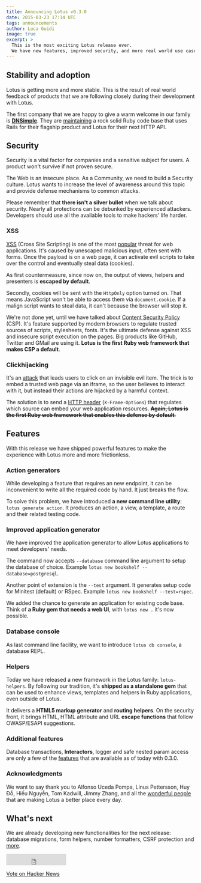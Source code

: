 ```yaml
---
title: Announcing Lotus v0.3.0
date: 2015-03-23 17:14 UTC
tags: announcements
author: Luca Guidi
image: true
excerpt: >
  This is the most exciting Lotus release ever.
  We have new features, improved security, and more real world use cases.
---
```


## Stability and adoption

Lotus is getting more and more stable. This is the result of real world feedback of products that we are following closely during their development with Lotus.

The first company that we are happy to give a warm welcome in our family is **[DNSimple](https://dnsimple.com)**.
They are [maintaining](https://speakerdeck.com/weppos/maintaining-a-5yo-ruby-project-shark-edition) a rock solid Ruby code base that uses Rails for their flagship product and Lotus for their next HTTP API.

## Security

Security is a vital factor for companies and a sensitive subject for users. A product won't survive if not proven secure.

The Web is an insecure place. As a Community, we need to build a Security culture.
Lotus wants to increase the level of awareness around this topic and provide defense mechanisms to common attacks.

Please remember that **there isn't a silver bullet** when we talk about security. Nearly all protections can be debunked by experienced attackers. Developers should use all the available tools to make hackers' life harder.

### XSS

[XSS](https://www.owasp.org/index.php/Cross-site_Scripting_%28XSS%29) (Cross Site Scripting) is one of the most [popular](https://www.owasp.org/index.php/Top10#OWASP_Top_10_for_2013) threat for web applications. It's caused by unescaped malicious input, often sent with forms. Once the payload is on a web page, it can activate evil scripts to take over the control and eventually steal data (cookies).

As first countermeasure, since now on, the output of views, helpers and presenters is **escaped by default**.

Secondly, cookies will be sent with the `HttpOnly` option turned on. That means JavaScript won't be able to access them via `document.cookie`. If a malign script wants to steal data, it can't because the browser will stop it.

We're not done yet, until we have talked about [Content Security Policy](http://www.html5rocks.com/en/tutorials/security/content-security-policy/) (CSP). It's feature supported by modern browsers to regulate trusted sources of scripts, stylesheets, fonts. It's the ultimate defense against XSS and insecure script execution on the pages. Big products like GitHub, Twitter and GMail are using it. **Lotus is the first Ruby web framework that makes CSP a default**.

### Clickhijacking

It's an [attack](http://en.wikipedia.org/wiki/Clickjacking) that leads users to click on an invisible evil item. The trick is to embed a trusted web page via an iframe, so the user believes to interact with it, but instead their actions are hijacked by a harmful context.

The solution is to send a [HTTP header](https://www.owasp.org/index.php/Clickjacking_Defense_Cheat_Sheet#X-Frame-Options_Header_Types) (`X-Frame-Options`) that regulates which source can embed your web application resources. <del>**Again, Lotus is the first Ruby web framework that enables this defense by default**.</del>

## Features

With this release we have shipped powerful features to make the experience with Lotus more and more frictionless.

### Action generators

While developing a feature that requires an new endpoint, it can be inconvenient to write all the required code by hand. It just breaks the flow.

To solve this problem, we have introduced **a new command line utility**: `lotus generate action`. It produces an action, a view, a template, a route and their related testing code.

### Improved application generator

We have improved the application generator to allow Lotus applications to meet developers' needs.

The command now accepts `--database` command line argument to setup the database of choice. Example `lotus new bookshelf --database=postgresql`.

Another point of extension is the `--test` argument. It generates setup code for Minitest (default) or RSpec. Example `lotus new bookshelf --test=rspec`.

We added the chance to generate an application for existing code base. Think of **a Ruby gem that needs a web UI**, with `lotus new .` it's now possible.

### Database console

As last command line facility, we want to introduce `lotus db console`, a database REPL.

### Helpers

Today we have released a new framework in the Lotus family: `lotus-helpers`. By following our tradition, it's **shipped as a standalone gem** that can be used to enhance views, templates and helpers in Ruby applications, even outside of Lotus.

It delivers a **HTML5 markup generator** and **routing helpers**. On the security front, it brings HTML, HTML attribute and URL **escape functions** that follow OWASP/ESAPI suggestions.

### Additional features

Database transactions, **Interactors**, logger and safe nested param access are only a few of the [features](https://github.com/lotus/lotus/blob/master/FEATURES.md) that are available as of today with 0.3.0.

### Acknowledgments

We want to say thank you to Alfonso Uceda Pompa, Linus Pettersson, Huy Đỗ, Hiếu Nguyễn, Tom Kadwill, Jimmy Zhang, and all the [wonderful people](/community) that are making Lotus a better place every day.

## What's next

We are already developing new functionalities for the next release: database migrations, form helpers, number formatters, CSRF protection and [more](http://bit.ly/lotusrb-roadmap).

<div style="display: inline">
  <iframe src="https://ghbtns.com/github-btn.html?user=lotus&repo=lotus&type=star&count=true&size=large" frameborder="0" scrolling="0" width="160px" height="30px"></iframe>

  <a href="https://news.ycombinator.com/submit" class="hn-button" data-title="Announcing Lotus v0.3.0" data-url="http://lotusrb.org/blog/2015/03/23/announcing-lotus-030.html" data-count="horizontal" data-style="facebook">Vote on Hacker News</a>
  <script type="text/javascript">var HN=[];HN.factory=function(e){return function(){HN.push([e].concat(Array.prototype.slice.call(arguments,0)))};},HN.on=HN.factory("on"),HN.once=HN.factory("once"),HN.off=HN.factory("off"),HN.emit=HN.factory("emit"),HN.load=function(){var e="hn-button.js";if(document.getElementById(e))return;var t=document.createElement("script");t.id=e,t.src="//hn-button.herokuapp.com/hn-button.js";var n=document.getElementsByTagName("script")[0];n.parentNode.insertBefore(t,n)},HN.load();</script>
</div>
